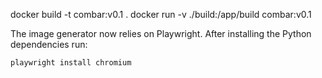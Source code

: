 docker build -t combar:v0.1 .
docker run -v ./build:/app/build combar:v0.1

The image generator now relies on Playwright. After installing the Python dependencies run:

```
playwright install chromium
```
